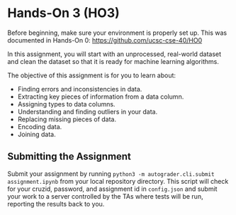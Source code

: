 # Hands-On 3 (HO3)

Before beginning, make sure your environment is properly set up.
This was documented in Hands-On 0: https://github.com/ucsc-cse-40/HO0

In this assignment, you will start with an unprocessed, real-world dataset and clean the dataset so that it is ready for machine learning algorithms.

The objective of this assignment is for you to learn about:
 - Finding errors and inconsistencies in data.
 - Extracting key pieces of information from a data column.
 - Assigning types to data columns.
 - Understanding and finding outliers in your data.
 - Replacing missing pieces of data.
 - Encoding data.
 - Joining data.

## Submitting the Assignment

Submit your assignment by running `python3 -m autograder.cli.submit assignment.ipynb` from your local repository directory.
This script will check for your cruzid, password, and assignment id in `config.json`
and submit your work to a server controlled by the TAs where tests will be run, reporting the results back to you.
